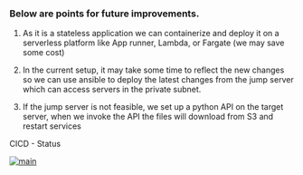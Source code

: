 

### Below are points for future improvements. 
1.	 As it is a stateless application we can containerize and deploy it on a serverless platform like App runner, Lambda, or Fargate (we may save some cost)

2.	In the current setup, it may take some time to reflect the new changes so we can use ansible to deploy the latest changes from the jump server which can access servers in the private subnet.

3.	If the jump server is not feasible, we set up a python API on the target server, when we invoke the API the files will download from S3 and restart services

CICD - Status 

[![main](https://github.com/JafferAliu0806/devops_assessment/actions/workflows/main.yml/badge.svg?branch=Master)](https://github.com/JafferAliu0806/devops_assessment/actions/workflows/main.yml)
